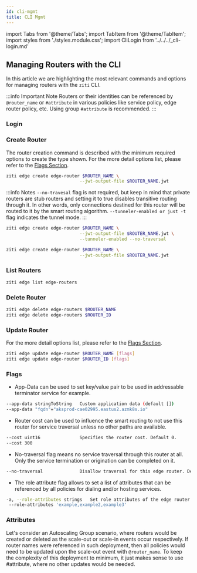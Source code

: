 ```yaml
---
id: cli-mgmt
title: CLI Mgmt
---
```


import Tabs from '@theme/Tabs';
import TabItem from '@theme/TabItem';
import styles from './styles.module.css';
import CliLogin from '../../../_cli-login.md'

## Managing Routers with the CLI

In this article we are highlighting the most relevant commands and options for managing routers with the `ziti` CLI.

:::info Important Note
Routers or their identities can be referenced by `@router_name` or `#attribute` in various policies like service policy, edge router policy, etc. Using group `#attribute` is recommended.
:::

### Login

<CliLogin/>

### Create Router

The router creation command is described with the minimum required options to create the type shown. For the more detail options list, please refer to the [Flags Section](#flags). 

<Tabs groupId="routerType">
<TabItem value="Private" label="Private Router with Edge">

```bash
ziti edge create edge-router $ROUTER_NAME \
                            --jwt-output-file $ROUTER_NAME.jwt
```

</TabItem>
<TabItem value="Gateway" label="Private Router with Edge and Tunneler">

:::info Notes
`--no-travesal` flag is not required, but keep in mind that private routers are stub routers and setting it to true disables transitive routing through it.
In other words, only connections destined for this router will be routed to it by the smart routing algorithm. `--tunneler-enabled or just -t` flag indicates the tunnel mode.
:::

```bash
ziti edge create edge-router $ROUTER_NAME \
                            --jwt-output-file $ROUTER_NAME.jwt \
                            --tunneler-enabled --no-traversal 
```

</TabItem>
<TabItem value="Public-Edge" label="Public Router with Edge">

```bash
ziti edge create edge-router $ROUTER_NAME \
                            --jwt-output-file $ROUTER_NAME.jwt
```

</TabItem>
</Tabs>

### List Routers

```bash
ziti edge list edge-routers
```

### Delete Router

```bash
ziti edge delete edge-routers $ROUTER_NAME
ziti edge delete edge-routers $ROUTER_ID
```

### Update Router

For the more detail options list, please refer to the [Flags Section](#flags).

```bash
ziti edge update edge-router $ROUTER_NAME [flags]
ziti edge update edge-router $ROUTER_ID [flags]
```

### Flags

- App-Data can be used to set key/value pair to be used in addressable terminator service for example.

```bash
--app-data stringToString   Custom application data (default [])
--app-data "fqdn"="aksprod-cae02995.eastus2.azmk8s.io"
```

- Router cost can be used to influence the smart routing to not use this router for service traversal unless no other paths are available.

```bash
--cost uint16               Specifies the router cost. Default 0.
--cost 300
```

- No-traversal flag means no service traversal through this router at all. Only the service termination or origination can be completed on it.

```bash
--no-traversal              Disallow traversal for this edge router. Default to allowed(false).
```

- The role attribute flag allows to set a list of attributes that can be referenced by all policies for dialing and/or hosting services.

```bash
-a, --role-attributes strings   Set role attributes of the edge router. Use --role-attributes '' to set an empty list
 --role-attributes 'example,example2,example3'
```

### Attributes

Let's consider an Autoscaling Group scenario, where routers would be created or deleted as the scale-out or scale-in events occur respectively. If router names were referenced in such deployment, then all policies would need to be updated upon the scale-out event with `@router_name`. To keep the complexity of this deployment to minimum, it just makes sense to use #attribute, where no other updates would be needed.
